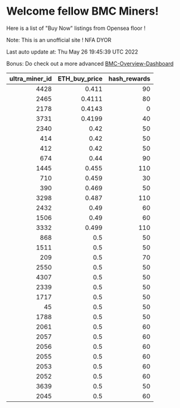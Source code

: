 # Welcome fellow BMC Miners!
Here is a list of "Buy Now" listings from Opensea floor !

Note: This is an unofficial site ! NFA DYOR

Last auto update at: Thu May 26 19:45:39 UTC 2022

Bonus: Do check out a more advanced [BMC-Overview-Dashboard](https://dune.com/defifunk/BMC-Overview-Dashboard)


|   ultra_miner_id |   ETH_buy_price |   hash_rewards |
|-----------------:|----------------:|---------------:|
|             4428 |          0.411  |             90 |
|             2465 |          0.4111 |             80 |
|             2178 |          0.4143 |              0 |
|             3731 |          0.4199 |             40 |
|             2340 |          0.42   |             50 |
|              414 |          0.42   |             50 |
|              412 |          0.42   |             50 |
|              674 |          0.44   |             90 |
|             1445 |          0.455  |            110 |
|              710 |          0.459  |             30 |
|              390 |          0.469  |             50 |
|             3298 |          0.487  |            110 |
|             2432 |          0.49   |             60 |
|             1506 |          0.49   |             60 |
|             3332 |          0.499  |            110 |
|              868 |          0.5    |             50 |
|             1511 |          0.5    |             50 |
|              209 |          0.5    |             70 |
|             2550 |          0.5    |             50 |
|             4307 |          0.5    |             50 |
|             2339 |          0.5    |             50 |
|             1717 |          0.5    |             50 |
|               45 |          0.5    |             50 |
|             1788 |          0.5    |             50 |
|             2061 |          0.5    |             60 |
|             2057 |          0.5    |             60 |
|             2056 |          0.5    |             60 |
|             2055 |          0.5    |             60 |
|             2053 |          0.5    |             60 |
|             2052 |          0.5    |             60 |
|             3639 |          0.5    |             50 |
|             2045 |          0.5    |             60 |